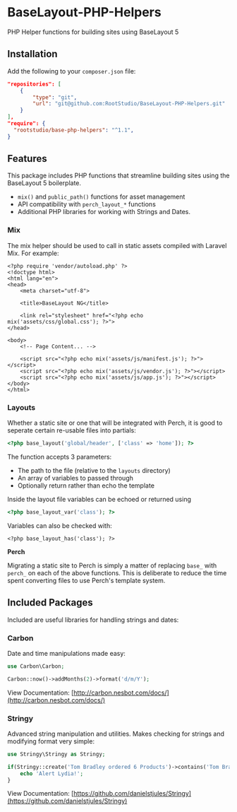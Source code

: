 # BaseLayout-PHP-Helpers

PHP Helper functions for building sites using BaseLayout 5

## Installation

Add the following to your `composer.json` file:

```json
"repositories": [
    {
        "type": "git",
        "url": "git@github.com:RootStudio/BaseLayout-PHP-Helpers.git"
    }
],
"require": {
  "rootstudio/base-php-helpers": "^1.1",
}
```

## Features

This package includes PHP functions that streamline building sites using the BaseLayout 5 boilerplate.

* `mix()` and `public_path()` functions for asset management
* API compatibility with `perch_layout_*` functions
* Additional PHP libraries for working with Strings and Dates.

### Mix

The mix helper should be used to call in static assets compiled with Laravel Mix. For example:

```html+php
<?php require 'vendor/autoload.php' ?>
<!doctype html>
<html lang="en">
<head>
    <meta charset="utf-8">

    <title>BaseLayout NG</title>

    <link rel="stylesheet" href="<?php echo mix('assets/css/global.css'); ?>">
</head>

<body>
    <!-- Page Content... -->

    <script src="<?php echo mix('assets/js/manifest.js'); ?>"></script>
    <script src="<?php echo mix('assets/js/vendor.js'); ?>"></script>
    <script src="<?php echo mix('assets/js/app.js'); ?>"></script>
</body>
</html>
```

### Layouts

Whether a static site or one that will be integrated with Perch, it is good to seperate certain re-usable files into partials:

```php
<?php base_layout('global/header', ['class' => 'home']); ?>
```

The function accepts 3 parameters:

* The path to the file (relative to the `layouts` directory)
* An array of variables to passed through
* Optionally return rather than echo the template

Inside the layout file variables can be echoed or returned using

```php
<?php base_layout_var('class'); ?>
```
Variables can also be checked with:

```
<?php base_layout_has('class'); ?>
```

**Perch**

Migrating a static site to Perch is simply a matter of replacing `base_` with `perch_` on each of the above functions. This is deliberate to reduce the time spent converting files to use Perch's template system.

## Included Packages
Included are useful libraries for handling strings and dates:

### Carbon

Date and time manipulations made easy:

```php
use Carbon\Carbon;

Carbon::now()->addMonths(2)->format('d/m/Y');
```

View Documentation: [http://carbon.nesbot.com/docs/](http://carbon.nesbot.com/docs/)

### Stringy

Advanced string manipulation and utilities. Makes checking for strings and modifying format very simple:

```php
use Stringy\Stringy as Stringy;

if(Stringy::create('Tom Bradley ordered 6 Products')->contains('Tom Bradley')) {
	echo 'Alert Lydia!';
}
```

View Documentation: [https://github.com/danielstjules/Stringy](https://github.com/danielstjules/Stringy)